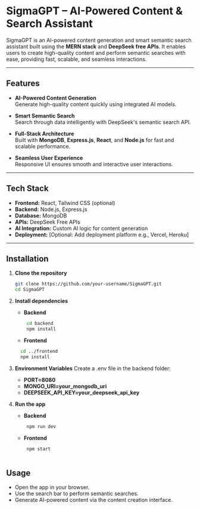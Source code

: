 # SigmaGPT – AI-Powered Content & Search Assistant

SigmaGPT is an AI-powered content generation and smart semantic search assistant built using the **MERN stack** and **DeepSeek free APIs**. It enables users to create high-quality content and perform semantic searches with ease, providing fast, scalable, and seamless interactions.

---

## Features

- **AI-Powered Content Generation**  
  Generate high-quality content quickly using integrated AI models.

- **Smart Semantic Search**  
  Search through data intelligently with DeepSeek's semantic search API.

- **Full-Stack Architecture**  
  Built with **MongoDB**, **Express.js**, **React**, and **Node.js** for fast and scalable performance.

- **Seamless User Experience**  
  Responsive UI ensures smooth and interactive user interactions.

---

## Tech Stack

- **Frontend:** React, Tailwind CSS (optional)
- **Backend:** Node.js, Express.js
- **Database:** MongoDB
- **APIs:** DeepSeek Free APIs
- **AI Integration:** Custom AI logic for content generation
- **Deployment:** [Optional: Add deployment platform e.g., Vercel, Heroku]

---

## Installation

1. **Clone the repository**  
   ```bash
   git clone https://github.com/your-username/SigmaGPT.git
   cd SigmaGPT
2. **Install dependencies**
   - **Backend**
     ```bash
      cd backend
      npm install
     
   - **Frontend**
    ```bash
      cd ../frontend
      npm install


3. **Environment Variables**
Create a .env file in the backend folder:

    - **PORT=8080**
    - **MONGO_URI=your_mongodb_uri**
    - **DEEPSEEK_API_KEY=your_deepseek_api_key**
  
4. **Run the app**
   - **Backend**
     ```bash
      npm run dev

   - **Frontend**
     ```bash
      npm start
       
## Usage

  - Open the app in your browser.
  - Use the search bar to perform semantic searches.
  - Generate AI-powered content via the content creation interface.
